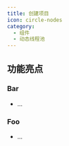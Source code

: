 ```yaml
---
title: 创建项目
icon: circle-nodes
category:
  - 组件
  - 动态线程池
---
```


## 功能亮点

### Bar


- ...

### Foo


- ...
